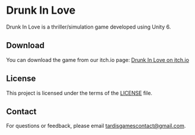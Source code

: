# Drunk In Love

Drunk In Love is a thriller/simulation game developed using Unity 6.

## Download

You can download the game from our itch.io page: [Drunk In Love on itch.io](https://morboran.itch.io/drunk-n-love)

## License

This project is licensed under the terms of the [LICENSE](./LICENSE) file.

## Contact

For questions or feedback, please email [tardisgamescontact@gmail.com](mailto:tardisgamescontact@gmail.com).
